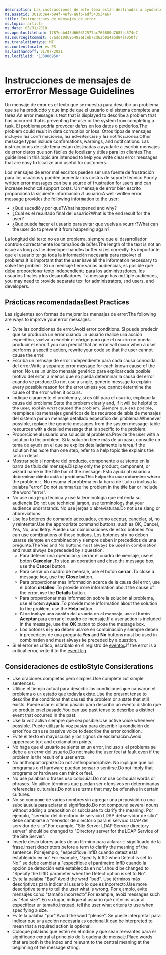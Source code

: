 ```yaml
---
description: Las instrucciones de este tema están destinadas a ayudarle a escribir mensajes de error claros que son fáciles de localizar y útiles para los clientes.
ms.assetid: 361833e4-b94f-4ef9-a8f5-adf543534a67
title: Instrucciones de mensajes de error
ms.topic: article
ms.date: 05/31/2018
ms.openlocfilehash: 1787eabd43d660322577ac766880d76854c574e7
ms.sourcegitcommit: c7add10d695482e1ceb72d62b8a4ebd84ea050f7
ms.translationtype: MT
ms.contentlocale: es-ES
ms.lasthandoff: 01/07/2021
ms.locfileid: "103806950"
---
```

# <a name="error-message-guidelines"></a><span data-ttu-id="e7488-103">Instrucciones de mensajes de error</span><span class="sxs-lookup"><span data-stu-id="e7488-103">Error Message Guidelines</span></span>

<span data-ttu-id="e7488-104">Un mensaje de error es el texto que se muestra para describir un problema que se ha producido y que impide que el usuario o el sistema complete una tarea.</span><span class="sxs-lookup"><span data-stu-id="e7488-104">An error message is text that is displayed to describe a problem that has occurred that is preventing the user or the system from completing a task.</span></span> <span data-ttu-id="e7488-105">El problema podría provocar daños en los datos o perderlos.</span><span class="sxs-lookup"><span data-stu-id="e7488-105">The problem could result in data corruption or loss.</span></span> <span data-ttu-id="e7488-106">Otros tipos de mensajes incluyen las confirmaciones, las advertencias y las notificaciones.</span><span class="sxs-lookup"><span data-stu-id="e7488-106">Other message types include confirmations, warnings, and notifications.</span></span> <span data-ttu-id="e7488-107">Las instrucciones de este tema están destinadas a ayudarle a escribir mensajes de error claros que son fáciles de localizar y útiles para los clientes.</span><span class="sxs-lookup"><span data-stu-id="e7488-107">The guidelines in this topic are intended to help you write clear error messages that are easy to localize and useful for customers.</span></span>

<span data-ttu-id="e7488-108">Los mensajes de error mal escritos pueden ser una fuente de frustración para los usuarios y pueden aumentar los costos de soporte técnico.</span><span class="sxs-lookup"><span data-stu-id="e7488-108">Poorly written error messages can be a source of frustration for users and can increase technical support costs.</span></span> <span data-ttu-id="e7488-109">Un mensaje de error bien escrito proporciona la siguiente información al usuario:</span><span class="sxs-lookup"><span data-stu-id="e7488-109">A well-written error message provides the following information to the user:</span></span>

-   <span data-ttu-id="e7488-110">¿Qué sucedió y por qué?</span><span class="sxs-lookup"><span data-stu-id="e7488-110">What happened and why?</span></span>
-   <span data-ttu-id="e7488-111">¿Cuál es el resultado final del usuario?</span><span class="sxs-lookup"><span data-stu-id="e7488-111">What is the end result for the user?</span></span>
-   <span data-ttu-id="e7488-112">¿Qué puede hacer el usuario para evitar que vuelva a ocurrir?</span><span class="sxs-lookup"><span data-stu-id="e7488-112">What can the user do to prevent it from happening again?</span></span>

<span data-ttu-id="e7488-113">La longitud del texto no es un problema, siempre que el desarrollador controle correctamente los tamaños de búfer.</span><span class="sxs-lookup"><span data-stu-id="e7488-113">The length of the text is not an issue as long as the developer handles buffer sizes correctly.</span></span> <span data-ttu-id="e7488-114">Es importante que el usuario tenga toda la información necesaria para resolver el problema.</span><span class="sxs-lookup"><span data-stu-id="e7488-114">It is important that the user have all the information necessary to solve the problem.</span></span> <span data-ttu-id="e7488-115">Si un mensaje tiene varias audiencias, es posible que deba proporcionar texto independiente para los administradores, los usuarios finales y los desarrolladores.</span><span class="sxs-lookup"><span data-stu-id="e7488-115">If a message has multiple audiences, you may need to provide separate text for administrators, end users, and developers.</span></span>

## <a name="best-practices"></a><span data-ttu-id="e7488-116">Prácticas recomendadas</span><span class="sxs-lookup"><span data-stu-id="e7488-116">Best Practices</span></span>

<span data-ttu-id="e7488-117">Las siguientes son formas de mejorar los mensajes de error:</span><span class="sxs-lookup"><span data-stu-id="e7488-117">The following are ways to improve your error messages:</span></span>

-   <span data-ttu-id="e7488-118">Evite las condiciones de error.</span><span class="sxs-lookup"><span data-stu-id="e7488-118">Avoid error conditions.</span></span> <span data-ttu-id="e7488-119">Si puede predecir que se producirá un error cuando un usuario realice una acción específica, vuelva a escribir el código para que el usuario no pueda producir el error.</span><span class="sxs-lookup"><span data-stu-id="e7488-119">If you can predict that an error will occur when a user performs a specific action, rewrite your code so that the user cannot cause the error.</span></span>
-   <span data-ttu-id="e7488-120">Escriba un mensaje de error independiente para cada causa conocida del error.</span><span class="sxs-lookup"><span data-stu-id="e7488-120">Write a separate error message for each known cause of the error.</span></span> <span data-ttu-id="e7488-121">No use un único mensaje genérico para explicar cada posible motivo del error, a menos que no pueda determinar la causa del error cuando se produce.</span><span class="sxs-lookup"><span data-stu-id="e7488-121">Do not use a single, generic message to explain every possible reason for the error unless you cannot determine the cause of the error when it occurs.</span></span>
-   <span data-ttu-id="e7488-122">Indique claramente el problema y, si es útil para el usuario, explique la causa del problema.</span><span class="sxs-lookup"><span data-stu-id="e7488-122">State the problem clearly and, if it will be helpful to the user, explain what caused the problem.</span></span> <span data-ttu-id="e7488-123">Siempre que sea posible, reemplace los mensajes genéricos de los recursos de tabla de mensajes del sistema por un mensaje detallado específico del problema.</span><span class="sxs-lookup"><span data-stu-id="e7488-123">Whenever possible, replace the generic messages from the system message-table resources with a detailed message that is specific to the problem.</span></span>
-   <span data-ttu-id="e7488-124">Proporcione al usuario una solución al problema.</span><span class="sxs-lookup"><span data-stu-id="e7488-124">Provide the user with a solution to the problem.</span></span> <span data-ttu-id="e7488-125">Si la solución tiene más de un paso, consulte un tema de ayuda en el que se explica detalladamente la tarea.</span><span class="sxs-lookup"><span data-stu-id="e7488-125">If the solution has more than one step, refer to a help topic the explains the task in detail.</span></span>
-   <span data-ttu-id="e7488-126">Mostrar solo el nombre del producto, componente o asistente en la barra de título del mensaje.</span><span class="sxs-lookup"><span data-stu-id="e7488-126">Display only the product, component, or wizard name in the title bar of the message.</span></span> <span data-ttu-id="e7488-127">Esto ayuda al usuario a determinar dónde está el problema.</span><span class="sxs-lookup"><span data-stu-id="e7488-127">This helps the user determine where the problem is.</span></span> <span data-ttu-id="e7488-128">No resuma el problema en la barra de título o incluya la palabra "error".</span><span class="sxs-lookup"><span data-stu-id="e7488-128">Do not summarize the problem in the title bar or include the word "error".</span></span>
-   <span data-ttu-id="e7488-129">No use una jerga técnica y use la terminología que entienda su audiencia.</span><span class="sxs-lookup"><span data-stu-id="e7488-129">Do not use technical jargon, use terminology that your audience understands.</span></span> <span data-ttu-id="e7488-130">No use jergas o abreviaturas.</span><span class="sxs-lookup"><span data-stu-id="e7488-130">Do not use slang or abbreviations.</span></span>
-   <span data-ttu-id="e7488-131">Use los botones de comando adecuados, como aceptar, cancelar, sí, no y reintentar.</span><span class="sxs-lookup"><span data-stu-id="e7488-131">Use the appropriate command buttons, such as OK, Cancel, Yes, No, and Retry.</span></span> <span data-ttu-id="e7488-132">Puede usar combinaciones de estos botones.</span><span class="sxs-lookup"><span data-stu-id="e7488-132">You can use combinations of these buttons.</span></span> <span data-ttu-id="e7488-133">Los botones sí y no deben usarse siempre en combinación y siempre deben ir precedidos de una pregunta.</span><span class="sxs-lookup"><span data-stu-id="e7488-133">The Yes and No buttons must always be used in combination and must always be preceded by a question.</span></span>
    -   <span data-ttu-id="e7488-134">Para detener una operación y cerrar el cuadro de mensaje, use el botón **Cancelar** .</span><span class="sxs-lookup"><span data-stu-id="e7488-134">To stop an operation and close the message box, use the **Cancel** button.</span></span>
    -   <span data-ttu-id="e7488-135">Para cerrar un cuadro de mensaje, use el botón **cerrar** .</span><span class="sxs-lookup"><span data-stu-id="e7488-135">To close a message box, use the **Close** button.</span></span>
    -   <span data-ttu-id="e7488-136">Para proporcionar más información acerca de la causa del error, use el botón **detalles** .</span><span class="sxs-lookup"><span data-stu-id="e7488-136">To provide more information about the cause of the error, use the **Details** button.</span></span>
    -   <span data-ttu-id="e7488-137">Para proporcionar más información sobre la solución al problema, use el botón **ayuda** .</span><span class="sxs-lookup"><span data-stu-id="e7488-137">To provide more information about the solution to the problem, use the **Help** button.</span></span>
    -   <span data-ttu-id="e7488-138">Si se incluye una acción del usuario en el mensaje, use el botón **Aceptar** para cerrar el cuadro de mensaje.</span><span class="sxs-lookup"><span data-stu-id="e7488-138">If a user action is included in the message, use the **OK** button to close the message box.</span></span>
    -   <span data-ttu-id="e7488-139">Los botones **sí** y **no** deben usarse en combinación y siempre deben ir precedidos de una pregunta.</span><span class="sxs-lookup"><span data-stu-id="e7488-139">**Yes** and **No** buttons must be used in combination and must always be preceded by a question.</span></span>
-   <span data-ttu-id="e7488-140">Si el error es crítico, escríbalo en el registro de [eventos](../eventlog/event-logging.md).</span><span class="sxs-lookup"><span data-stu-id="e7488-140">If the error is a critical error, write it to the [event log](../eventlog/event-logging.md).</span></span>

## <a name="style-considerations"></a><span data-ttu-id="e7488-141">Consideraciones de estilo</span><span class="sxs-lookup"><span data-stu-id="e7488-141">Style Considerations</span></span>

-   <span data-ttu-id="e7488-142">Use oraciones completas pero simples.</span><span class="sxs-lookup"><span data-stu-id="e7488-142">Use complete but simple sentences.</span></span>
-   <span data-ttu-id="e7488-143">Utilice el tiempo actual para describir las condiciones que causaron el problema o un estado que todavía existe.</span><span class="sxs-lookup"><span data-stu-id="e7488-143">Use the present tense to describe the conditions that caused the problem or a state that still exists.</span></span> <span data-ttu-id="e7488-144">Puede usar el último pasado para describir un evento distinto que se produjo en el pasado.</span><span class="sxs-lookup"><span data-stu-id="e7488-144">You can use past tense to describe a distinct event that occurred in the past.</span></span>
-   <span data-ttu-id="e7488-145">Use la voz activa siempre que sea posible.</span><span class="sxs-lookup"><span data-stu-id="e7488-145">Use active voice whenever possible.</span></span> <span data-ttu-id="e7488-146">Puede utilizar la voz pasiva para describir la condición de error.</span><span class="sxs-lookup"><span data-stu-id="e7488-146">You can use passive voice to describe the error condition.</span></span>
-   <span data-ttu-id="e7488-147">Evite el texto en mayúsculas y los signos de exclamación.</span><span class="sxs-lookup"><span data-stu-id="e7488-147">Avoid uppercase text and exclamation points.</span></span>
-   <span data-ttu-id="e7488-148">No haga que el usuario se sienta en un error, incluso si el problema se debe a un error del usuario.</span><span class="sxs-lookup"><span data-stu-id="e7488-148">Do not make the user feel at fault even if the problem is the result of a user error.</span></span>
-   <span data-ttu-id="e7488-149">No anthropomorphize.</span><span class="sxs-lookup"><span data-stu-id="e7488-149">Do not anthropomorphize.</span></span> <span data-ttu-id="e7488-150">No implique que los programas o el hardware puedan pensar o sentirse.</span><span class="sxs-lookup"><span data-stu-id="e7488-150">Do not imply that programs or hardware can think or feel.</span></span>
-   <span data-ttu-id="e7488-151">No use palabras o frases uso coloquial.</span><span class="sxs-lookup"><span data-stu-id="e7488-151">Do not use colloquial words or phrases.</span></span> <span data-ttu-id="e7488-152">No utilice términos que puedan ser ofensivos en determinadas referencias culturales.</span><span class="sxs-lookup"><span data-stu-id="e7488-152">Do not use terms that may be offensive in certain cultures.</span></span>
-   <span data-ttu-id="e7488-153">No se compone de varios nombres sin agregar una preposición o una subcláusula para aclarar el significado.</span><span class="sxs-lookup"><span data-stu-id="e7488-153">Do not compound several nouns without adding a preposition or subclause to clarify the meaning.</span></span> <span data-ttu-id="e7488-154">Por ejemplo, "servidor del directorio de servicio LDAP del servidor de sitio" debe cambiarse a "servidor de directorio para el servicio LDAP del servidor de sitio".</span><span class="sxs-lookup"><span data-stu-id="e7488-154">For example, "Site Server LDAP Service directory server" should be changed to "Directory server for the LDAP Service of the Site Server".</span></span>
-   <span data-ttu-id="e7488-155">Inserte descriptores antes de un término para aclarar el significado de la frase.</span><span class="sxs-lookup"><span data-stu-id="e7488-155">Insert descriptors before a term to clarify the meaning of the sentence.</span></span> <span data-ttu-id="e7488-156">Por ejemplo, "especifique InfID cuando detect está establecido en no".</span><span class="sxs-lookup"><span data-stu-id="e7488-156">For example, "Specify InfID when Detect is set to No."</span></span> <span data-ttu-id="e7488-157">se debe cambiar a "especifique el parámetro InfID cuando la opción de detección esté establecida en no".</span><span class="sxs-lookup"><span data-stu-id="e7488-157">should be changed to "Specify the InfID parameter when the Detect option is set to No".</span></span>
-   <span data-ttu-id="e7488-158">Evite la palabra "Bad".</span><span class="sxs-lookup"><span data-stu-id="e7488-158">Avoid the word "bad".</span></span> <span data-ttu-id="e7488-159">Use términos más descriptivos para indicar al usuario lo que es incorrecto.</span><span class="sxs-lookup"><span data-stu-id="e7488-159">Use more descriptive terms to tell the user what is wrong.</span></span> <span data-ttu-id="e7488-160">Por ejemplo, evite mensajes como "tamaño incorrecto".</span><span class="sxs-lookup"><span data-stu-id="e7488-160">For example, avoid messages such as "Bad size".</span></span> <span data-ttu-id="e7488-161">En su lugar, indique al usuario qué criterios usar al especificar un tamaño.</span><span class="sxs-lookup"><span data-stu-id="e7488-161">Instead, tell the user what criteria to use when specifying a size.</span></span>
-   <span data-ttu-id="e7488-162">Evite la palabra "por".</span><span class="sxs-lookup"><span data-stu-id="e7488-162">Avoid the word "please".</span></span> <span data-ttu-id="e7488-163">Se puede interpretar para indicar que una acción necesaria es opcional.</span><span class="sxs-lookup"><span data-stu-id="e7488-163">It can be interpreted to mean that a required action is optional.</span></span>
-   <span data-ttu-id="e7488-164">Coloque palabras que estén en el índice y que sean relevantes para el significado central al principio de la cadena de mensaje.</span><span class="sxs-lookup"><span data-stu-id="e7488-164">Place words that are both in the index and relevant to the central meaning at the beginning of the message string.</span></span>

 

 
